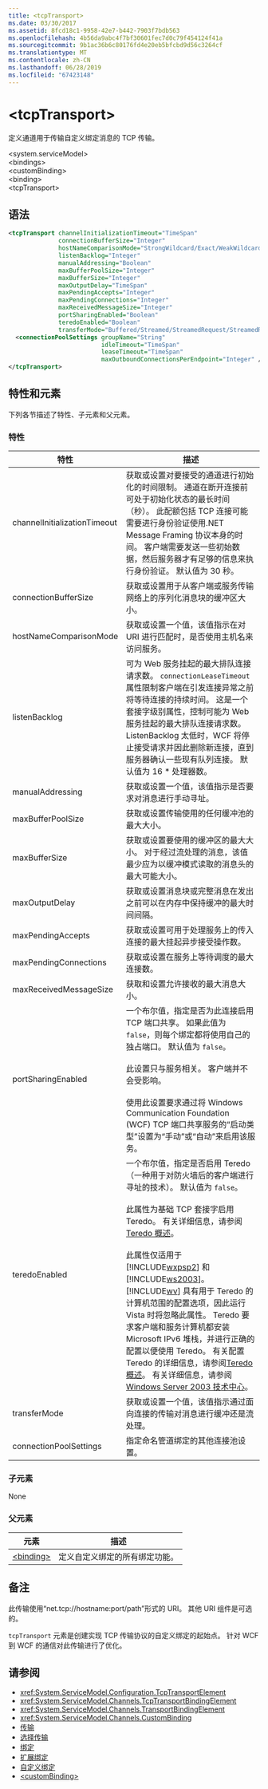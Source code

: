 ```yaml
---
title: <tcpTransport>
ms.date: 03/30/2017
ms.assetid: 8fcd18c1-9958-42e7-b442-7903f7bdb563
ms.openlocfilehash: 4b56da9abc4f7bf30601fec7d0c79f454124f41a
ms.sourcegitcommit: 9b1ac36b6c80176fd4e20eb5bfcbd9d56c3264cf
ms.translationtype: MT
ms.contentlocale: zh-CN
ms.lasthandoff: 06/28/2019
ms.locfileid: "67423148"
---
```

# <a name="tcptransport"></a>\<tcpTransport>
定义通道用于传输自定义绑定消息的 TCP 传输。  
  
 \<system.serviceModel>  
\<bindings>  
\<customBinding>  
\<binding>  
\<tcpTransport>  
  
## <a name="syntax"></a>语法  
  
```xml  
<tcpTransport channelInitializationTimeout="TimeSpan"
              connectionBufferSize="Integer"
              hostNameComparisonMode="StrongWildcard/Exact/WeakWildcard"
              listenBacklog="Integer"
              manualAddressing="Boolean"
              maxBufferPoolSize="Integer"
              maxBufferSize="Integer"
              maxOutputDelay="TimeSpan"
              maxPendingAccepts="Integer"
              maxPendingConnections="Integer"
              maxReceivedMessageSize="Integer"
              portSharingEnabled="Boolean"
              teredoEnabled="Boolean"
              transferMode="Buffered/Streamed/StreamedRequest/StreamedResponse" >
  <connectionPoolSettings groupName="String"
                          idleTimeout="TimeSpan"
                          leaseTimeout="TimeSpan"
                          maxOutboundConnectionsPerEndpoint="Integer" />
</tcpTransport>
```  
  
## <a name="attributes-and-elements"></a>特性和元素  
 下列各节描述了特性、子元素和父元素。  
  
### <a name="attributes"></a>特性  
  
|特性|描述|  
|---------------|-----------------|  
|channelInitializationTimeout|获取或设置对要接受的通道进行初始化的时间限制。  通道在断开连接前可处于初始化状态的最长时间（秒）。 此配额包括 TCP 连接可能需要进行身份验证使用.NET Message Framing 协议本身的时间。 客户端需要发送一些初始数据，然后服务器才有足够的信息来执行身份验证。 默认值为 30 秒。|  
|connectionBufferSize|获取或设置用于从客户端或服务传输网络上的序列化消息块的缓冲区大小。|  
|hostNameComparisonMode|获取或设置一个值，该值指示在对 URI 进行匹配时，是否使用主机名来访问服务。|  
|listenBacklog|可为 Web 服务挂起的最大排队连接请求数。 `connectionLeaseTimeout` 属性限制客户端在引发连接异常之前将等待连接的持续时间。 这是一个套接字级别属性，控制可能为 Web 服务挂起的最大排队连接请求数。 ListenBacklog 太低时，WCF 将停止接受请求并因此删除新连接，直到服务器确认一些现有队列连接。 默认值为 16 * 处理器数。|  
|manualAddressing|获取或设置一个值，该值指示是否要求对消息进行手动寻址。|  
|maxBufferPoolSize|获取或设置传输使用的任何缓冲池的最大大小。|  
|maxBufferSize|获取或设置要使用的缓冲区的最大大小。 对于经过流处理的消息，该值最少应为以缓冲模式读取的消息头的最大可能大小。|  
|maxOutputDelay|获取或设置消息块或完整消息在发出之前可以在内存中保持缓冲的最大时间间隔。|  
|maxPendingAccepts|获取或设置可用于处理服务上的传入连接的最大挂起异步接受操作数。|  
|maxPendingConnections|获取或设置在服务上等待调度的最大连接数。|  
|maxReceivedMessageSize|获取和设置允许接收的最大消息大小。|  
|portSharingEnabled|一个布尔值，指定是否为此连接启用 TCP 端口共享。 如果此值为 `false`，则每个绑定都将使用自己的独占端口。 默认值为 `false`。<br /><br /> 此设置只与服务相关。 客户端并不会受影响。<br /><br /> 使用此设置要求通过将 Windows Communication Foundation (WCF) TCP 端口共享服务的“启动类型”设置为“手动”或“自动”来启用该服务。|  
|teredoEnabled|一个布尔值，指定是否启用 Teredo（一种用于对防火墙后的客户端进行寻址的技术）。 默认值为 `false`。<br /><br /> 此属性为基础 TCP 套接字启用 Teredo。 有关详细信息，请参阅[Teredo 概述](https://go.microsoft.com/fwlink/?LinkId=95339)。<br /><br /> 此属性仅适用于 [!INCLUDE[wxpsp2](../../../../../includes/wxpsp2-md.md)] 和 [!INCLUDE[ws2003](../../../../../includes/ws2003-md.md)]。 [!INCLUDE[wv](../../../../../includes/wv-md.md)] 具有用于 Teredo 的计算机范围的配置选项，因此运行 Vista 时将忽略此属性。 Teredo 要求客户端和服务计算机都安装 Microsoft IPv6 堆栈，并进行正确的配置以便使用 Teredo。 有关配置 Teredo 的详细信息，请参阅[Teredo 概述](https://go.microsoft.com/fwlink/?LinkId=95339)。 有关详细信息，请参阅[Windows Server 2003 技术中心](https://go.microsoft.com/fwlink/?LinkId=49888)。|  
|transferMode|获取或设置一个值，该值指示通过面向连接的传输对消息进行缓冲还是流处理。|  
|connectionPoolSettings|指定命名管道绑定的其他连接池设置。|  
  
### <a name="child-elements"></a>子元素  
 None  
  
### <a name="parent-elements"></a>父元素  
  
|元素|描述|  
|-------------|-----------------|  
|[\<binding>](../../../../../docs/framework/misc/binding.md)|定义自定义绑定的所有绑定功能。|  
  
## <a name="remarks"></a>备注  
 此传输使用“net.tcp://hostname:port/path”形式的 URI。 其他 URI 组件是可选的。  
  
 `tcpTransport` 元素是创建实现 TCP 传输协议的自定义绑定的起始点。 针对 WCF 到 WCF 的通信对此传输进行了优化。  
  
## <a name="see-also"></a>请参阅

- <xref:System.ServiceModel.Configuration.TcpTransportElement>
- <xref:System.ServiceModel.Channels.TcpTransportBindingElement>
- <xref:System.ServiceModel.Channels.TransportBindingElement>
- <xref:System.ServiceModel.Channels.CustomBinding>
- [传输](../../../../../docs/framework/wcf/feature-details/transports.md)
- [选择传输](../../../../../docs/framework/wcf/feature-details/choosing-a-transport.md)
- [绑定](../../../../../docs/framework/wcf/bindings.md)
- [扩展绑定](../../../../../docs/framework/wcf/extending/extending-bindings.md)
- [自定义绑定](../../../../../docs/framework/wcf/extending/custom-bindings.md)
- [\<customBinding>](../../../../../docs/framework/configure-apps/file-schema/wcf/custombinding.md)

